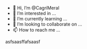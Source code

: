 - 👋 Hi, I’m @CagriMeral
- 👀 I’m interested in ...
- 🌱 I’m currently learning ...
- 💞️ I’m looking to collaborate on ...
- 📫 How to reach me ...

<!---
CagriMeral/CagriMeral is a ✨ special ✨ repository because its `README.md` (this file) appears on your GitHub profile.
You can click the Preview link to take a look at your changes.
--->
asfsaasffafsaasf
